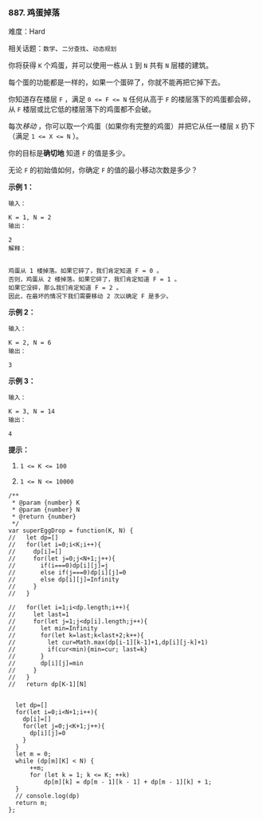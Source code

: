### 887. 鸡蛋掉落

难度：Hard

相关话题：`数学`、`二分查找`、`动态规划`

你将获得 `K` 个鸡蛋，并可以使用一栋从 `1` 到 `N` 共有  `N` 层楼的建筑。



每个蛋的功能都是一样的，如果一个蛋碎了，你就不能再把它掉下去。



你知道存在楼层 `F`  ，满足 `0 <= F <= N`  任何从高于  `F` 的楼层落下的鸡蛋都会碎，从 `F` 楼层或比它低的楼层落下的鸡蛋都不会破。



每次*移动* ，你可以取一个鸡蛋（如果你有完整的鸡蛋）并把它从任一楼层 `X` 扔下（满足 `1 <= X <= N` ）。



你的目标是**确切地** 知道  `F`  的值是多少。



无论  `F`  的初始值如何，你确定  `F`  的值的最小移动次数是多少？












**示例 1：** 





```
输入：

K = 1, N = 2
输出：

2
解释：


鸡蛋从 1 楼掉落。如果它碎了，我们肯定知道 F = 0 。
否则，鸡蛋从 2 楼掉落。如果它碎了，我们肯定知道 F = 1 。
如果它没碎，那么我们肯定知道 F = 2 。
因此，在最坏的情况下我们需要移动 2 次以确定 F 是多少。

```


**示例 2：** 





```
输入：

K = 2, N = 6
输出：

3

```


**示例 3：** 





```
输入：

K = 3, N = 14
输出：

4

```






**提示：** 




1.  `1 <= K <= 100` 

2.  `1 <= N <= 10000` 






```
/**
 * @param {number} K
 * @param {number} N
 * @return {number}
 */
var superEggDrop = function(K, N) {
//   let dp=[]
//   for(let i=0;i<K;i++){
//     dp[i]=[]
//     for(let j=0;j<N+1;j++){
//       if(i===0)dp[i][j]=j
//       else if(j===0)dp[i][j]=0
//       else dp[i][j]=Infinity
//     }
//   }

//   for(let i=1;i<dp.length;i++){
//     let last=1
//     for(let j=1;j<dp[i].length;j++){
//       let min=Infinity
//       for(let k=last;k<last+2;k++){
//         let cur=Math.max(dp[i-1][k-1]+1,dp[i][j-k]+1)
//         if(cur<min){min=cur; last=k}
//       }
//       dp[i][j]=min
//     }
//   }
//   return dp[K-1][N]
  
  
  let dp=[]
  for(let i=0;i<N+1;i++){
    dp[i]=[]
    for(let j=0;j<K+1;j++){
      dp[i][j]=0
    }
  }  
  let m = 0;
  while (dp[m][K] < N) {
      ++m;
      for (let k = 1; k <= K; ++k)
          dp[m][k] = dp[m - 1][k - 1] + dp[m - 1][k] + 1;
  }
  // console.log(dp)
  return m;
};



```

